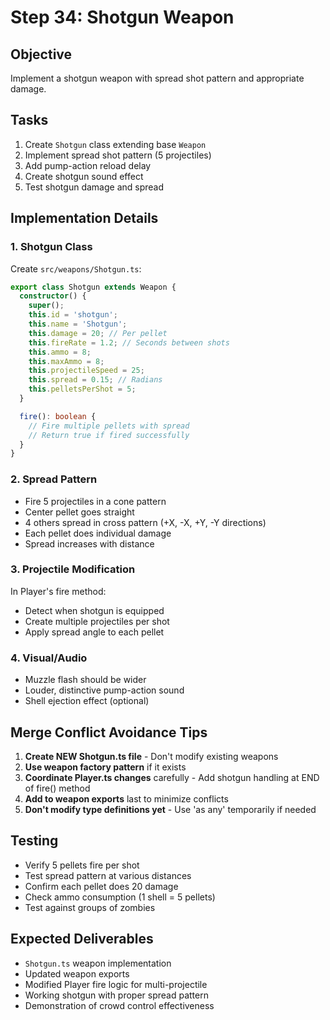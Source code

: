 # Step 34: Shotgun Weapon

## Objective
Implement a shotgun weapon with spread shot pattern and appropriate damage.

## Tasks
1. Create `Shotgun` class extending base `Weapon`
2. Implement spread shot pattern (5 projectiles)
3. Add pump-action reload delay
4. Create shotgun sound effect
5. Test shotgun damage and spread

## Implementation Details

### 1. Shotgun Class
Create `src/weapons/Shotgun.ts`:
```typescript
export class Shotgun extends Weapon {
  constructor() {
    super();
    this.id = 'shotgun';
    this.name = 'Shotgun';
    this.damage = 20; // Per pellet
    this.fireRate = 1.2; // Seconds between shots
    this.ammo = 8;
    this.maxAmmo = 8;
    this.projectileSpeed = 25;
    this.spread = 0.15; // Radians
    this.pelletsPerShot = 5;
  }

  fire(): boolean {
    // Fire multiple pellets with spread
    // Return true if fired successfully
  }
}
```

### 2. Spread Pattern
- Fire 5 projectiles in a cone pattern
- Center pellet goes straight
- 4 others spread in cross pattern (+X, -X, +Y, -Y directions)
- Each pellet does individual damage
- Spread increases with distance

### 3. Projectile Modification
In Player's fire method:
- Detect when shotgun is equipped
- Create multiple projectiles per shot
- Apply spread angle to each pellet

### 4. Visual/Audio
- Muzzle flash should be wider
- Louder, distinctive pump-action sound
- Shell ejection effect (optional)

## Merge Conflict Avoidance Tips
1. **Create NEW Shotgun.ts file** - Don't modify existing weapons
2. **Use weapon factory pattern** if it exists
3. **Coordinate Player.ts changes** carefully - Add shotgun handling at END of fire() method
4. **Add to weapon exports** last to minimize conflicts
5. **Don't modify type definitions yet** - Use 'as any' temporarily if needed

## Testing
- Verify 5 pellets fire per shot
- Test spread pattern at various distances
- Confirm each pellet does 20 damage
- Check ammo consumption (1 shell = 5 pellets)
- Test against groups of zombies

## Expected Deliverables
- `Shotgun.ts` weapon implementation
- Updated weapon exports
- Modified Player fire logic for multi-projectile
- Working shotgun with proper spread pattern
- Demonstration of crowd control effectiveness